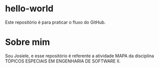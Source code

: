 # hello-world
Este repositório é para praticar o fluxo do GitHub.

# Sobre mim

Sou Josiele, e esse repositório é referente a atividade MAPA da disciplina TÓPICOS ESPECIAIS EM ENGENHARIA DE SOFTWARE II.
